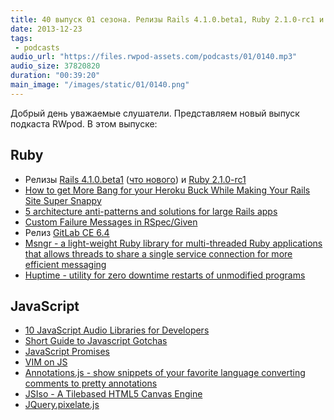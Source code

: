 ```yaml
---
title: 40 выпуск 01 сезона. Релизы Rails 4.1.0.beta1, Ruby 2.1.0-rc1 и GitLab CE 6.4, VIM on JS, JSIso и прочее
date: 2013-12-23
tags:
 - podcasts
audio_url: "https://files.rwpod-assets.com/podcasts/01/0140.mp3"
audio_size: 37820820
duration: "00:39:20"
main_image: "/images/static/01/0140.png"
---
```


Добрый день уважаемые слушатели. Представляем новый выпуск подкаста RWpod. В этом выпуске:

## Ruby

 - Релизы [Rails 4.1.0.beta1](http://weblog.rubyonrails.org/2013/12/18/Rails-4-1-beta1/) ([что нового](http://coherence.io/blog/2013/12/17/whats-new-in-rails-4-1.html)) и [Ruby 2.1.0-rc1](http://www.ruby-lang.org/en/news/2013/12/20/ruby-2-1-0-rc1-is-released/)
 - [How to get More Bang for your Heroku Buck While Making Your Rails Site Super Snappy](http://www.stormconsultancy.co.uk/blog/development/how-to-get-more-bang-for-your-heroku-buck-while-making-your-rails-site-super-snappy-redux/)
 - [5 architecture anti-patterns and solutions for large Rails apps](http://devblog.reverb.com/post/70344683203/5-architecture-anti-patterns-and-solutions-for-large)
 - [Custom Failure Messages in RSpec/Given](http://www.neo.com/2013/12/20/custom-failure-messages-in-rspec-given)
 - Релиз [GitLab CE 6.4](http://blog.gitlab.org/gitlab-ce-6-dot-4-released/)
 - [Msngr - a light-weight Ruby library for multi-threaded Ruby applications that allows threads to share a single service connection for more efficient messaging](http://meskyanichi.github.io/msngr/)
 - [Huptime - utility for zero downtime restarts of unmodified programs](https://github.com/amscanne/huptime)

## JavaScript

 - [10 JavaScript Audio Libraries for Developers](http://codegeekz.com/10-javascript-audio-libraries-for-developers/)
 - [Short Guide to Javascript Gotchas](http://blog.codacy.com/short-guide-js-gotchas/)
 - [JavaScript Promises](http://www.html5rocks.com/en/tutorials/es6/promises/)
 - [VIM on JS](http://coolwanglu.github.io/vim.js/web/vim.html)
 - [Annotations.js - show snippets of your favorite language converting comments to pretty annotations](http://dacap.github.io/annotations.js/)
 - [JSIso - A Tilebased HTML5 Canvas Engine](http://jsiso.com/)
 - [JQuery.pixelate.js](https://rawgithub.com/jmduke/jquery.pixelate.js/master/test.html)

